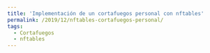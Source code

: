 ```yaml
---
title: 'Implementación de un cortafuegos personal con nftables'
permalink: /2019/12/nftables-cortafuegos-personal/
tags:
  - Cortafuegos
  - nftables
---
```

